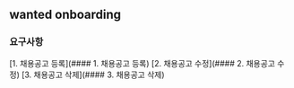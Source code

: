## wanted onboarding

### 요구사항
[1. 채용공고 등록](#### 1. 채용공고 등록)
[2. 채용공고 수정](#### 2. 채용공고 수정)
[3. 채용공고 삭제](#### 3. 채용공고 삭제)

